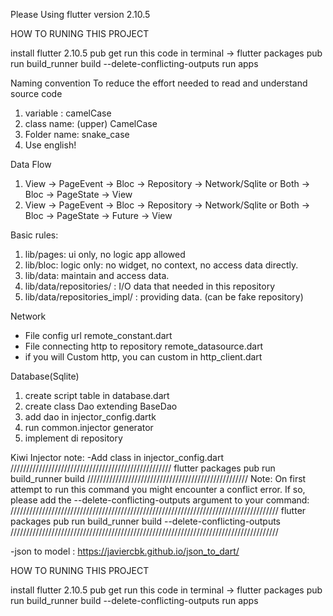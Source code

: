

Please Using flutter version 2.10.5

HOW TO RUNING THIS PROJECT

install flutter 2.10.5
pub get
run this code in terminal -> flutter packages pub run build_runner build --delete-conflicting-outputs
run apps

Naming convention
To reduce the effort needed to read and understand source code
1. variable : camelCase
2. class name: (upper) CamelCase
3. Folder name: snake_case
4. Use english!

Data Flow 
1. View -> PageEvent -> Bloc -> Repository -> Network/Sqlite or Both -> Bloc -> PageState -> View 
2. View -> PageEvent -> Bloc -> Repository -> Network/Sqlite or Both -> Bloc -> PageState -> Future -> View

Basic rules: 
1. lib/pages: ui only, no logic app allowed 
2. lib/bloc: logic only: no widget, no context, no access data directly.
3. lib/data: maintain and access data. 
4. lib/data/repositories/ : I/O data that needed in this repository
5. lib/data/repositories_impl/ : providing data. (can be fake repository)

 

Network
- File config url remote_constant.dart
- File connecting http to repository remote_datasource.dart
- if you will Custom http, you can custom in http_client.dart

Database(Sqlite)
1. create script table in database.dart
2. create class Dao extending BaseDao
3. add dao in injector_config.dartk
4. run common.injector generator
5. implement di repository


Kiwi Injector
note:
-Add class in injector_config.dart
///////////////////////////////////////////////////
flutter packages pub run build_runner build
///////////////////////////////////////////////////
Note: On first attempt to run this command you might encounter a conflict error. If so, please add the --delete-conflicting-outputs argument to your command:
/////////////////////////////////////////////////////////////////////////////////////
flutter packages pub run build_runner build --delete-conflicting-outputs
/////////////////////////////////////////////////////////////////////////////////////

-json to model : https://javiercbk.github.io/json_to_dart/

HOW TO RUNING THIS PROJECT

install flutter 2.10.5
pub get
run this code in terminal -> flutter packages pub run build_runner build --delete-conflicting-outputs
run apps


